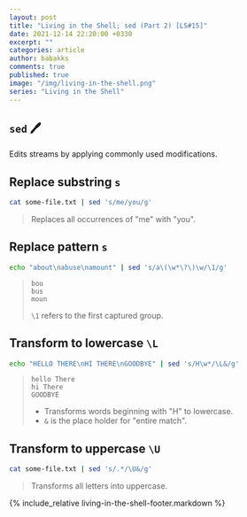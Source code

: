 ```yaml
---
layout: post
title: "Living in the Shell; sed (Part 2) [LS#15]"
date: 2021-12-14 22:20:00 +0330
excerpt: ""
categories: article
author: babakks
comments: true
published: true
image: "/img/living-in-the-shell.png"
series: "Living in the Shell"
---
```


## `sed` 🖊️

Edits streams by applying commonly used modifications.

## Replace substring `s`

```sh
cat some-file.txt | sed 's/me/you/g'
```

> Replaces all occurrences of "me" with "you".

## Replace pattern `s`

```sh
echo "about\nabuse\namount" | sed 's/a\(\w*\?\)\w/\1/g'
```

> ```text
> bou
> bus
> moun
> ```
>
> `\1` refers to the first captured group.

## Transform to lowercase `\L`

```sh
echo "HELLO THERE\nHI THERE\nGOODBYE" | sed 's/H\w*/\L&/g'
```

> ```text
> hello There
> hi There
> GOODBYE
> ```
>
> - Transforms words beginning with "H" to lowercase.
> - `&` is the place holder for "entire match".

## Transform to uppercase `\U`

```sh
cat some-file.txt | sed 's/.*/\U&/g'
```

> Transforms all letters into uppercase.

{% include_relative living-in-the-shell-footer.markdown %}
